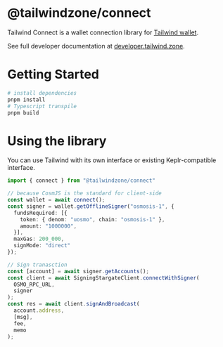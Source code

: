 
# @tailwindzone/connect
Tailwind Connect is a wallet connection library for 
[Tailwind wallet](https://tailwind.zone/). 

See full developer documentation at [developer.tailwind.zone](https://developer.tailwind.zone/introduction#integrate-in-under-5-minutes).


# Getting Started
```bash
# install dependencies
pnpm install
# Typescript transpile 
pnpm build
```

# Using the library
You can use Tailwind with its own interface or existing Keplr-compatible interface.

```typescript
import { connect } from "@tailwindzone/connect"

// because CosmJS is the standard for client-side   
const wallet = await connect();
const signer = wallet.getOfflineSigner("osmosis-1", {
  fundsRequired: [{
    token: { denom: "uosmo", chain: "osmosis-1" },
    amount: "1000000",
  }],
  maxGas: 200_000,
  signMode: "direct"
});

// Sign tranasction
const [account] = await signer.getAccounts();
const client = await SigningStargateClient.connectWithSigner(
  OSMO_RPC_URL,
  signer
);
const res = await client.signAndBroadcast(
  account.address,
  [msg],
  fee,
  memo
);
```
